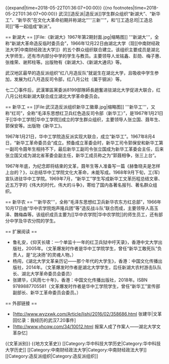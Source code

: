 {{expand|time=2018-05-22T01:36:07+00:00}}
{{no footnotes|time=2018-05-22T01:36:07+00:00}}
武汉[[造反派|造反派]]学生群众组织“新湖大”、“新华工”、“新华农”在文化大革命初期并称湖北“'''三新'''”，和“[[工造总司|工造总司]]”等一起组成“新派”。

== 新湖大 ==
[[File:《新湖大》1967年第2期封面.jpg|缩略图]]
'''新湖大'''，全称“新湖大革命造反临时委员会”，1966年12月22日由湖北大学（现[[中南财经政法大学|中南财经政法大学]]）的五个群众组织联合建立。该组织主要成员是湖北大学师生，还有市内部分中学的学生与教员。主要领导人龙铭鑫、彭勋、梅子惠、张维荣、谢邦柱等。出版物有《新湖大》、《新湖大通讯》等。

武汉地区最早的造反派组织“红八月造反队”就诞生在湖北大学，且吸收中学生参加，发展为红八月造反司令部，红八月公社（属于钢派）等。

七二〇事件后，武漢軍區黨委派8199部隊師長趙奮进驻湖北大学促进大联合，红八月公社和新湖大联合成立湖北大学革命委员会。

== 新华工 ==
[[File:武汉造反派组织新华工徽章.jpg|缩略图]]
'''新华工'''，又称“红司”，全称“毛泽东思想红卫兵红色造反司令部（新华工）”，是1967年1月21日于[[华中工学院|华中工学院]]成立的学生群众组织，主要领导人张立国、聂年生、郭保安等。出版物《新华工》。

1967年1月21日，华中工学院造反派实现大联合，成立“新华工”。1967年8月4日，“新华工革命委员会”成立。预备成立革委会时，新华工司令郭保安和新华工第一副司令聂年生相持不下，最后新华工副司令张立国成为新华工革委会主任，后来张立国又成为湖北省革委会副主任，新华工成员称之为“郭聂相争，张三上台”。

1967年年底，为纪念即将结束的文革，聂年生等人准备写一篇《赫鲁晓夫是怎样上台的？》，以总结华中工学院文化大革命，未能写成。1968年9月下旬，工(军)宣队进驻华中工学院。1969年7月，“新华工”学生写成新华工文革历程总结文章、近五万字的《伟大的时代，伟大的斗争》，寄给了国内各著名报刊、著名群众组织。

== 新华农 ==
'''新华农'''，全称“毛泽东思想红卫兵新华农东方红总部”，1966年10月17日由“华中农学院炮声隆兵团”等“造反战斗队”联合而成，主要领导人高玉泽、魏梅森等。该组织成员主要为[[华中农学院|华中农学院]]的师生员工，还有部分中学及华农分院的学生。

== 扩展阅读 ==
* 鲁礼安，《仰天长啸：一个单监十一年的红卫兵狱中吁天录》，香港中文大学出版社，2005年。（文革爆发时作者是华中工学院学生，曾任“新华工敢死队”负责人，是“北决扬”的灵魂人物。）
* 杨闯，《湖北大学文革亲历记——那个年代的大学生》，香港：中国文化传播出版社，2014年。（文革爆发时作者是湖北大学学生，后任新湖大农村游击队队长、湖北大学革命委员会委员）
* 张建华，《风雨七十年》，香港：中国文化传播出版社，2018年。ISBN 9789887705581（文革爆发时作者是华中工学院学生，曾任“新华工”宣传部副部长、新华工革命委员会委员。）

== 外部链接 ==
* [http://www.wyzxwk.com/Article/lishi/2016/02/358686.html 张建华|文革回忆录：我经历的武汉7.20事件]
* [http://www.yhcqw.com/34/10012.html 报案人成了作案人——湖北大学文革杂忆]

{{文革派别}}
{{地方文革史}}
[[Category:华中科技大学历史|Category:华中科技大学历史]]
[[Category:中南财经政法大学|Category:中南财经政法大学]]
[[Category:造反派组织|Category:造反派组织]]